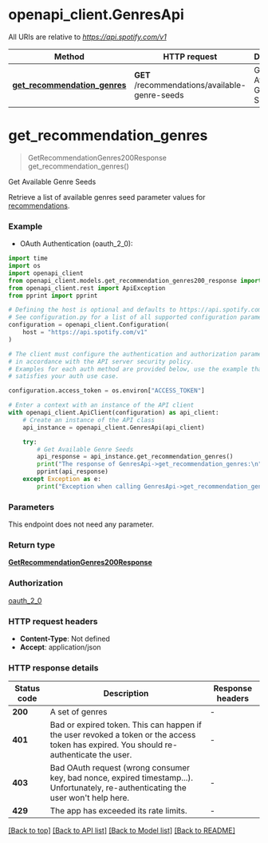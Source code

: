 # openapi_client.GenresApi

All URIs are relative to *https://api.spotify.com/v1*

Method | HTTP request | Description
------------- | ------------- | -------------
[**get_recommendation_genres**](GenresApi.md#get_recommendation_genres) | **GET** /recommendations/available-genre-seeds | Get Available Genre Seeds 


# **get_recommendation_genres**
> GetRecommendationGenres200Response get_recommendation_genres()

Get Available Genre Seeds 

Retrieve a list of available genres seed parameter values for [recommendations](/documentation/web-api/reference/get-recommendations). 

### Example

* OAuth Authentication (oauth_2_0):
```python
import time
import os
import openapi_client
from openapi_client.models.get_recommendation_genres200_response import GetRecommendationGenres200Response
from openapi_client.rest import ApiException
from pprint import pprint

# Defining the host is optional and defaults to https://api.spotify.com/v1
# See configuration.py for a list of all supported configuration parameters.
configuration = openapi_client.Configuration(
    host = "https://api.spotify.com/v1"
)

# The client must configure the authentication and authorization parameters
# in accordance with the API server security policy.
# Examples for each auth method are provided below, use the example that
# satisfies your auth use case.

configuration.access_token = os.environ["ACCESS_TOKEN"]

# Enter a context with an instance of the API client
with openapi_client.ApiClient(configuration) as api_client:
    # Create an instance of the API class
    api_instance = openapi_client.GenresApi(api_client)

    try:
        # Get Available Genre Seeds 
        api_response = api_instance.get_recommendation_genres()
        print("The response of GenresApi->get_recommendation_genres:\n")
        pprint(api_response)
    except Exception as e:
        print("Exception when calling GenresApi->get_recommendation_genres: %s\n" % e)
```



### Parameters
This endpoint does not need any parameter.

### Return type

[**GetRecommendationGenres200Response**](GetRecommendationGenres200Response.md)

### Authorization

[oauth_2_0](../README.md#oauth_2_0)

### HTTP request headers

 - **Content-Type**: Not defined
 - **Accept**: application/json

### HTTP response details
| Status code | Description | Response headers |
|-------------|-------------|------------------|
**200** | A set of genres |  -  |
**401** | Bad or expired token. This can happen if the user revoked a token or the access token has expired. You should re-authenticate the user.  |  -  |
**403** | Bad OAuth request (wrong consumer key, bad nonce, expired timestamp...). Unfortunately, re-authenticating the user won&#39;t help here.  |  -  |
**429** | The app has exceeded its rate limits.  |  -  |

[[Back to top]](#) [[Back to API list]](../README.md#documentation-for-api-endpoints) [[Back to Model list]](../README.md#documentation-for-models) [[Back to README]](../README.md)

